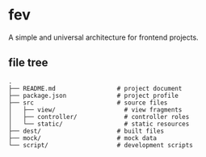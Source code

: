 # fev

A simple and universal architecture for frontend projects.

## file tree

    .
    ├── README.md                 # project document
    ├── package.json              # project profile
    ├── src                       # source files
    │   ├── view/                   # view fragments
    │   ├── controller/             # controller roles
    │   └── static/                 # static resources
    ├── dest/                     # built files
    ├── mock/                     # mock data
    └── script/                   # development scripts
